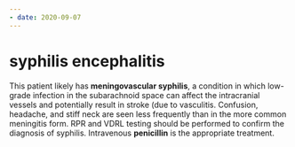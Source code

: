```yaml
---
- date: 2020-09-07
---
```


# syphilis encephalitis

This patient likely has **meningovascular syphilis**, a condition in which low-grade infection in the subarachnoid space can affect the intracranial vessels and potentially result in stroke (due to vasculitis.  Confusion, headache, and stiff neck are seen less frequently than in the more common meningitis form. RPR and VDRL testing should be performed to confirm the diagnosis of syphilis.  Intravenous **penicillin** is the appropriate treatment.
